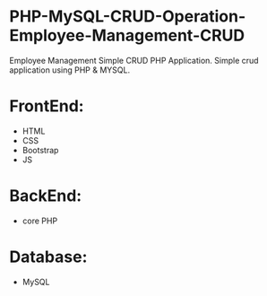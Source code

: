 # PHP-MySQL-CRUD-Operation-Employee-Management-CRUD
Employee Management Simple CRUD PHP Application. Simple crud application using PHP &amp; MYSQL.

# FrontEnd:
- HTML
- CSS
- Bootstrap
- JS
# BackEnd:
- core PHP
# Database:
- MySQL

